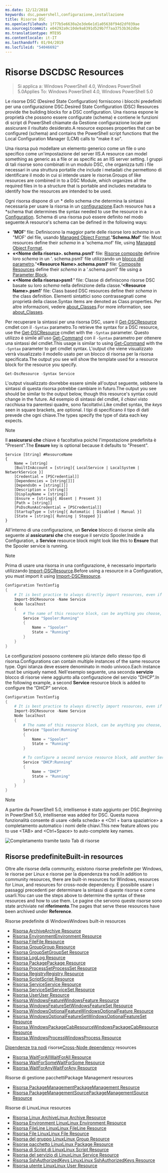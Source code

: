 ```yaml
---
ms.date: 12/12/2018
keywords: dsc,powershell,configurazione,installazione
title: Risorse DSC
ms.openlocfilehash: 1f77b5e6630a2e3de6e1d1a05638f94d2df039ae
ms.sourcegitcommit: e04292a9c10de9a8391d529b7f7aa3753b362dbe
ms.translationtype: MTE95
ms.contentlocale: it-IT
ms.lasthandoff: 01/04/2019
ms.locfileid: "54046692"
---
```

# <a name="dsc-resources"></a><span data-ttu-id="475e1-103">Risorse DSC</span><span class="sxs-lookup"><span data-stu-id="475e1-103">DSC Resources</span></span>

><span data-ttu-id="475e1-104">Si applica a: Windows PowerShell 4.0, Windows PowerShell 5.0</span><span class="sxs-lookup"><span data-stu-id="475e1-104">Applies To: Windows PowerShell 4.0, Windows PowerShell 5.0</span></span>

<span data-ttu-id="475e1-105">Le risorse DSC (Desired State Configuration) forniscono i blocchi predefiniti per una configurazione DSC.</span><span class="sxs-lookup"><span data-stu-id="475e1-105">Desired State Configuration (DSC) Resources provide the building blocks for a DSC configuration.</span></span> <span data-ttu-id="475e1-106">Una risorsa espone le proprietà che possono essere configurate (schema) e contiene le funzioni di script di PowerShell chiamate da Gestione configurazione locale per assicurare il risultato desiderato.</span><span class="sxs-lookup"><span data-stu-id="475e1-106">A resource exposes properties that can be configured (schema) and contains the PowerShell script functions that the Local Configuration Manager (LCM) calls to "make it so".</span></span>

<span data-ttu-id="475e1-107">Una risorsa può modellare un elemento generico come un file o uno specifico come un'impostazione del server IIS.</span><span class="sxs-lookup"><span data-stu-id="475e1-107">A resource can model something as generic as a file or as specific as an IIS server setting.</span></span>  <span data-ttu-id="475e1-108">I gruppi di tali risorse sono combinati in un modulo DSC, che organizza tutti i file necessari in una struttura portatile che include i metadati che permettono di identificare il modo in cui si intende usare le risorse.</span><span class="sxs-lookup"><span data-stu-id="475e1-108">Groups of like resources are combined in to a DSC Module, which organizes all the required files in to a structure that is portable and includes metadata to identify how the resources are intended to be used.</span></span>

<span data-ttu-id="475e1-109">Ogni risorsa dispone di un \* dello schema che determina la sintassi necessaria per usare la risorsa in un [configurazione](../configurations/configurations.md).</span><span class="sxs-lookup"><span data-stu-id="475e1-109">Each resource has a \*schema that determines the syntax needed to use the resource in a [Configuration](../configurations/configurations.md).</span></span> <span data-ttu-id="475e1-110">Schema di una risorsa può essere definito nel modo seguente:</span><span class="sxs-lookup"><span data-stu-id="475e1-110">A resource's schema can be defined in the following ways:</span></span>

- <span data-ttu-id="475e1-111">**'MOF'** file: Definiscono la maggior parte delle risorse loro *schema* in un "MOF' del file, usando [Managed Object Format](/windows/desktop/wmisdk/managed-object-format--mof-).</span><span class="sxs-lookup"><span data-stu-id="475e1-111">**'Schema.Mof'** file: Most resources define their *schema* in a 'schema.mof' file, using [Managed Object Format](/windows/desktop/wmisdk/managed-object-format--mof-).</span></span>
- <span data-ttu-id="475e1-112">**«\<Nome della risorsa\>. schema.psm1'** file: [Risorse composite](../configurations/compositeConfigs.md) definire loro *schema* in un '<ResourceName>. schema.psm1' file utilizzando un [blocco del parametro](/powershell/module/microsoft.powershell.core/about/about_functions?view=powershell-6#functions-with-parameters).</span><span class="sxs-lookup"><span data-stu-id="475e1-112">**'\<Resource Name\>.schema.psm1'** file: [Composite Resources](../configurations/compositeConfigs.md) define their *schema* in a '<ResourceName>.schema.psm1' file using a [Parameter Block](/powershell/module/microsoft.powershell.core/about/about_functions?view=powershell-6#functions-with-parameters).</span></span>
- <span data-ttu-id="475e1-113">**«\<Nome della risorsa\>psm1 '** file: Classe di definiscono risorse DSC basate su loro *schema* nella definizione della classe.</span><span class="sxs-lookup"><span data-stu-id="475e1-113">**'\<Resource Name\>.psm1'** file: Class based DSC resources define their *schema* in the class definition.</span></span> <span data-ttu-id="475e1-114">Elementi sintattici sono contrassegnati come proprietà della classe.</span><span class="sxs-lookup"><span data-stu-id="475e1-114">Syntax items are denoted as Class properties.</span></span> <span data-ttu-id="475e1-115">Per altre informazioni, vedere [about_Classes](/powershell/module/psdesiredstateconfiguration/about/about_classes_and_dsc).</span><span class="sxs-lookup"><span data-stu-id="475e1-115">For more information, see [about_Classes](/powershell/module/psdesiredstateconfiguration/about/about_classes_and_dsc).</span></span>

<span data-ttu-id="475e1-116">Per recuperare la sintassi per una risorsa DSC, usare il [Get-DSCResource](/powershell/module/PSDesiredStateConfiguration/Get-DscResource) cmdlet con il `-Syntax` parametro.</span><span class="sxs-lookup"><span data-stu-id="475e1-116">To retrieve the syntax for a DSC resource, use the [Get-DSCResource](/powershell/module/PSDesiredStateConfiguration/Get-DscResource) cmdlet with the `-Syntax` parameter.</span></span> <span data-ttu-id="475e1-117">Questo utilizzo è simile all'uso [Get-Command](/powershell/module/microsoft.powershell.core/get-command) con il `-Syntax` parametro per ottenere una sintassi del cmdlet.</span><span class="sxs-lookup"><span data-stu-id="475e1-117">This usage is similar to using [Get-Command](/powershell/module/microsoft.powershell.core/get-command) with the `-Syntax` parameter to get cmdlet syntax.</span></span> <span data-ttu-id="475e1-118">L'output che viene visualizzato verrà visualizzato il modello usato per un blocco di risorsa per la risorsa specificata.</span><span class="sxs-lookup"><span data-stu-id="475e1-118">The output you see will show the template used for a resource block for the resource you specify.</span></span>

```powershell
Get-DscResource -Syntax Service
```

<span data-ttu-id="475e1-119">L'output visualizzato dovrebbe essere simile all'output seguente, sebbene la sintassi di questa risorsa potrebbe cambiare in futuro.</span><span class="sxs-lookup"><span data-stu-id="475e1-119">The output you see should be similar to the output below, though this resource's syntax could change in the future.</span></span> <span data-ttu-id="475e1-120">Ad esempio di sintassi del cmdlet, il *chiavi* visto racchiusa tra parentesi quadre, sono facoltativi.</span><span class="sxs-lookup"><span data-stu-id="475e1-120">Like cmdlet syntax, the *keys* seen in square brackets, are optional.</span></span> <span data-ttu-id="475e1-121">I tipi di specificano il tipo di dati prevede che ogni chiave.</span><span class="sxs-lookup"><span data-stu-id="475e1-121">The types specify the type of data each key expects.</span></span>

> [!NOTE]
> <span data-ttu-id="475e1-122">Il **assicurarsi che** chiave è facoltativa poiché l'impostazione predefinita è "Present".</span><span class="sxs-lookup"><span data-stu-id="475e1-122">The **Ensure** key is optional because it defaults to "Present".</span></span>

```output
Service [String] #ResourceName
{
    Name = [string]
    [BuiltInAccount = [string]{ LocalService | LocalSystem | NetworkService }]
    [Credential = [PSCredential]]
    [Dependencies = [string[]]]
    [DependsOn = [string[]]]
    [Description = [string]]
    [DisplayName = [string]]
    [Ensure = [string]{ Absent | Present }]
    [Path = [string]]
    [PsDscRunAsCredential = [PSCredential]]
    [StartupType = [string]{ Automatic | Disabled | Manual }]
    [State = [string]{ Running | Stopped }]
}
```

<span data-ttu-id="475e1-123">All'interno di una configurazione, un **Service** blocco di risorse simile alla seguente al **assicurarsi che** che esegue il servizio Spooler.</span><span class="sxs-lookup"><span data-stu-id="475e1-123">Inside a Configuration, a **Service** resource block might look like this to **Ensure** that the Spooler service is running.</span></span>

> [!NOTE]
> <span data-ttu-id="475e1-124">Prima di usare una risorsa in una configurazione, è necessario importarlo utilizzando [Import-DSCResource](../configurations/import-dscresource.md).</span><span class="sxs-lookup"><span data-stu-id="475e1-124">Before using a resource in a Configuration, you must import it using [Import-DSCResource](../configurations/import-dscresource.md).</span></span>

```powershell
Configuration TestConfig
{
    # It is best practice to always directly import resources, even if the resource is a built-in resource.
    Import-DSCResource -Name Service
    Node localhost
    {
        # The name of this resource block, can be anything you choose, as long as it is of type [String] as indicated by the schema.
        Service "Spooler:Running"
        {
            Name = "Spooler"
            State = "Running"
        }
    }
}
```

<span data-ttu-id="475e1-125">Le configurazioni possono contenere più istanze dello stesso tipo di risorsa.</span><span class="sxs-lookup"><span data-stu-id="475e1-125">Configurations can contain multiple instances of the same resource type.</span></span> <span data-ttu-id="475e1-126">Ogni istanza deve essere denominato in modo univoco.</span><span class="sxs-lookup"><span data-stu-id="475e1-126">Each instance must be uniquely named.</span></span> <span data-ttu-id="475e1-127">Nell'esempio seguente, una seconda **servizio** blocco di risorse viene aggiunto alla configurazione del servizio "DHCP".</span><span class="sxs-lookup"><span data-stu-id="475e1-127">In the following example, a second **Service** resource block is added to configure the "DHCP" service.</span></span>

```powershell
Configuration TestConfig
{
    # It is best practice to always directly import resources, even if the resource is a built-in resource.
    Import-DSCResource -Name Service
    Node localhost
    {
        # The name of this resource block, can be anything you choose, as long as it is of type [String] as indicated by the schema.
        Service "Spooler:Running"
        {
            Name = "Spooler"
            State = "Running"
        }

        # To configure a second service resource block, add another Service resource block and use a unique name.
        Service "DHCP:Running"
        {
            Name = "DHCP"
            State = "Running"
        }
    }
}
```

> [!NOTE]
> <span data-ttu-id="475e1-128">A partire da PowerShell 5.0, intellisense è stato aggiunto per DSC.</span><span class="sxs-lookup"><span data-stu-id="475e1-128">Beginning in PowerShell 5.0, intellisense was added for DSC.</span></span> <span data-ttu-id="475e1-129">Questa nuova funzionalità consente di usare \<della scheda\> e \<Ctrl + barra spaziatrice\> a completamento automatico i nomi delle chiavi.</span><span class="sxs-lookup"><span data-stu-id="475e1-129">This new feature allows you to use \<TAB\> and \<Ctrl+Space\> to auto-complete key names.</span></span>

![Completamento tramite tasto Tab di risorse](../media/resource-tabcompletion.png)

## <a name="built-in-resources"></a><span data-ttu-id="475e1-131">Risorse predefinite</span><span class="sxs-lookup"><span data-stu-id="475e1-131">Built-in resources</span></span>

<span data-ttu-id="475e1-132">Oltre alle risorse della community, esistono risorse predefinite per Windows, le risorse per Linux e risorse per la dipendenza tra nodi.</span><span class="sxs-lookup"><span data-stu-id="475e1-132">In addition to community resources, there are built-in resources for Windows, resources for Linux, and resources for cross-node dependency.</span></span> <span data-ttu-id="475e1-133">È possibile usare i passaggi precedenti per determinare la sintassi di queste risorse e come usarli.</span><span class="sxs-lookup"><span data-stu-id="475e1-133">You can use the steps above to determine the syntax of these resources and how to use them.</span></span> <span data-ttu-id="475e1-134">Le pagine che servono queste risorse sono state archiviate nel **riferimento**.</span><span class="sxs-lookup"><span data-stu-id="475e1-134">The pages that serve these resources have been archived under **Reference**.</span></span>

<span data-ttu-id="475e1-135">Risorse predefinite di Windows</span><span class="sxs-lookup"><span data-stu-id="475e1-135">Windows built-in resources</span></span>

* [<span data-ttu-id="475e1-136">Risorsa Archive</span><span class="sxs-lookup"><span data-stu-id="475e1-136">Archive Resource</span></span>](../reference/resources/windows/archiveResource.md)
* [<span data-ttu-id="475e1-137">Risorsa Environment</span><span class="sxs-lookup"><span data-stu-id="475e1-137">Environment Resource</span></span>](../reference/resources/windows/environmentResource.md)
* [<span data-ttu-id="475e1-138">Risorsa File</span><span class="sxs-lookup"><span data-stu-id="475e1-138">File Resource</span></span>](../reference/resources/windows/fileResource.md)
* [<span data-ttu-id="475e1-139">Risorsa Group</span><span class="sxs-lookup"><span data-stu-id="475e1-139">Group Resource</span></span>](../reference/resources/windows/groupResource.md)
* [<span data-ttu-id="475e1-140">Risorsa GroupSet</span><span class="sxs-lookup"><span data-stu-id="475e1-140">GroupSet Resource</span></span>](../reference/resources/windows/groupSetResource.md)
* [<span data-ttu-id="475e1-141">Risorsa Log</span><span class="sxs-lookup"><span data-stu-id="475e1-141">Log Resource</span></span>](../reference/resources/windows/logResource.md)
* [<span data-ttu-id="475e1-142">Risorsa Package</span><span class="sxs-lookup"><span data-stu-id="475e1-142">Package Resource</span></span>](../reference/resources/windows/packageResource.md)
* [<span data-ttu-id="475e1-143">Risorsa ProcessSet</span><span class="sxs-lookup"><span data-stu-id="475e1-143">ProcessSet Resource</span></span>](../reference/resources/windows/ProcessSetResource.md)
* [<span data-ttu-id="475e1-144">Risorsa Registry</span><span class="sxs-lookup"><span data-stu-id="475e1-144">Registry Resource</span></span>](../reference/resources/windows/registryResource.md)
* [<span data-ttu-id="475e1-145">Risorsa Script</span><span class="sxs-lookup"><span data-stu-id="475e1-145">Script Resource</span></span>](../reference/resources/windows/scriptResource.md)
* [<span data-ttu-id="475e1-146">Risorsa Service</span><span class="sxs-lookup"><span data-stu-id="475e1-146">Service Resource</span></span>](../reference/resources/windows/serviceResource.md)
* [<span data-ttu-id="475e1-147">Risorsa ServiceSet</span><span class="sxs-lookup"><span data-stu-id="475e1-147">ServiceSet Resource</span></span>](../reference/resources/windows/serviceSetResource.md)
* [<span data-ttu-id="475e1-148">Risorsa User</span><span class="sxs-lookup"><span data-stu-id="475e1-148">User Resource</span></span>](../reference/resources/windows/userResource.md)
* [<span data-ttu-id="475e1-149">Risorsa WindowsFeature</span><span class="sxs-lookup"><span data-stu-id="475e1-149">WindowsFeature Resource</span></span>](../reference/resources/windows/windowsFeatureResource.md)
* [<span data-ttu-id="475e1-150">Risorsa WindowsFeatureSet</span><span class="sxs-lookup"><span data-stu-id="475e1-150">WindowsFeatureSet Resource</span></span>](../reference/resources/windows/windowsFeatureSetResource.md)
* [<span data-ttu-id="475e1-151">Risorsa WindowsOptionalFeature</span><span class="sxs-lookup"><span data-stu-id="475e1-151">WindowsOptionalFeature Resource</span></span>](../reference/resources/windows/windowsOptionalFeatureResource.md)
* [<span data-ttu-id="475e1-152">Risorsa WindowsOptionalFeatureSet</span><span class="sxs-lookup"><span data-stu-id="475e1-152">WindowsOptionalFeatureSet Resource</span></span>](../reference/resources/windows/windowsOptionalFeatureSetResource.md)
* [<span data-ttu-id="475e1-153">Risorsa WindowsPackageCabResource</span><span class="sxs-lookup"><span data-stu-id="475e1-153">WindowsPackageCabResource Resource</span></span>](../reference/resources/windows/windowsPackageCabResource.md)
* [<span data-ttu-id="475e1-154">Risorsa WindowsProcess</span><span class="sxs-lookup"><span data-stu-id="475e1-154">WindowsProcess Resource</span></span>](../reference/resources/windows/windowsProcessResource.md)

<span data-ttu-id="475e1-155">[Dipendenze tra nodi](../configurations/crossNodeDependencies.md) risorse</span><span class="sxs-lookup"><span data-stu-id="475e1-155">[Cross-Node dependency](../configurations/crossNodeDependencies.md) resources</span></span>

* [<span data-ttu-id="475e1-156">Risorsa WaitForAll</span><span class="sxs-lookup"><span data-stu-id="475e1-156">WaitForAll Resource</span></span>](../reference/resources/windows/waitForAllResource.md)
* [<span data-ttu-id="475e1-157">Risorsa WaitForSome</span><span class="sxs-lookup"><span data-stu-id="475e1-157">WaitForSome Resource</span></span>](../reference/resources/windows/waitForSomeResource.md)
* [<span data-ttu-id="475e1-158">Risorsa WaitForAny</span><span class="sxs-lookup"><span data-stu-id="475e1-158">WaitForAny Resource</span></span>](../reference/resources/windows/waitForAnyResource.md)

<span data-ttu-id="475e1-159">Risorse di gestione pacchetti</span><span class="sxs-lookup"><span data-stu-id="475e1-159">Package Management resources</span></span>

* [<span data-ttu-id="475e1-160">Risorsa PackageManagement</span><span class="sxs-lookup"><span data-stu-id="475e1-160">PackageManagement Resource</span></span>](../reference/resources/packagemanagement/PackageManagementDscResource.md)
* [<span data-ttu-id="475e1-161">Risorsa PackageManagementSource</span><span class="sxs-lookup"><span data-stu-id="475e1-161">PackageManagementSource Resource</span></span>](../reference/resources/packagemanagement/PackageManagementSourceDscResource.md)

<span data-ttu-id="475e1-162">Risorse di Linux</span><span class="sxs-lookup"><span data-stu-id="475e1-162">Linux resources</span></span>

* [<span data-ttu-id="475e1-163">Risorsa Linux Archive</span><span class="sxs-lookup"><span data-stu-id="475e1-163">Linux Archive Resource</span></span>](../reference/resources/linux/lnxArchiveResource.md)
* [<span data-ttu-id="475e1-164">Risorsa Environment Linux</span><span class="sxs-lookup"><span data-stu-id="475e1-164">Linux Environment Resource</span></span>](../reference/resources/linux/lnxEnvironmentResource.md)
* [<span data-ttu-id="475e1-165">Risorsa FileLine Linux</span><span class="sxs-lookup"><span data-stu-id="475e1-165">Linux FileLine Resource</span></span>](../reference/resources/linux/lnxFileLineResource.md)
* [<span data-ttu-id="475e1-166">Risorsa File Linux</span><span class="sxs-lookup"><span data-stu-id="475e1-166">Linux File Resource</span></span>](../reference/resources/linux/lnxFileResource.md)
* [<span data-ttu-id="475e1-167">Risorsa del gruppo Linux</span><span class="sxs-lookup"><span data-stu-id="475e1-167">Linux Group Resource</span></span>](../reference/resources/linux/lnxGroupResource.md)
* [<span data-ttu-id="475e1-168">Risorse pacchetto Linux</span><span class="sxs-lookup"><span data-stu-id="475e1-168">Linux Package Resource</span></span>](../reference/resources/linux/lnxPackageResource.md)
* [<span data-ttu-id="475e1-169">Risorsa di Script di Linux</span><span class="sxs-lookup"><span data-stu-id="475e1-169">Linux Script Resource</span></span>](../reference/resources/linux/lnxScriptResource.md)
* [<span data-ttu-id="475e1-170">Risorsa del servizio di Linux</span><span class="sxs-lookup"><span data-stu-id="475e1-170">Linux Service Resource</span></span>](../reference/resources/linux/lnxServiceResource.md)
* [<span data-ttu-id="475e1-171">Risorsa SshAuthorizedKeys Linux</span><span class="sxs-lookup"><span data-stu-id="475e1-171">Linux SshAuthorizedKeys Resource</span></span>](../reference/resources/linux/lnxSshAuthorizedKeysResource.md)
* [<span data-ttu-id="475e1-172">Risorsa utente Linux</span><span class="sxs-lookup"><span data-stu-id="475e1-172">Linux User Resource</span></span>](../reference/resources/linux/lnxUserResource.md)
